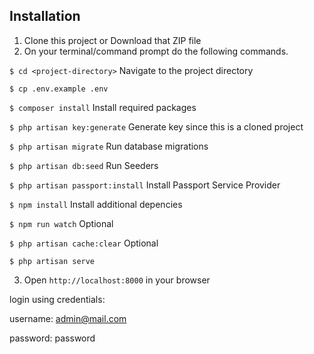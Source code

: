 
## Installation

1. Clone this project or Download that ZIP file
2. On your terminal/command prompt do the following commands.

`$ cd <project-directory>` Navigate to the project directory

`$ cp .env.example .env`

`$ composer install`  Install required packages

`$ php artisan key:generate`  Generate key since this is a cloned project

`$ php artisan migrate` Run database migrations

`$ php artisan db:seed` Run Seeders

`$ php artisan passport:install` Install Passport Service Provider

`$ npm install` Install additional depencies

`$ npm run watch` Optional

`$ php artisan cache:clear` Optional

`$ php artisan serve`

3. Open `http://localhost:8000` in your browser

login using credentials:

username: admin@mail.com

password: password
